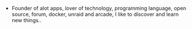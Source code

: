 - Founder of alot apps, lover of technology, programming language, open source, forum, docker, unraid and arcade, I like to discover and learn new things..
  <br>







































































